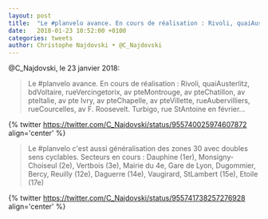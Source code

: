 ```yaml
---
layout: post
title:  "Le #planvelo avance. En cours de réalisation : Rivoli, quaiAusterlitz, bdVoltaire, rueVercingetorix, av pteMontrouge, av pteChatillon, av pteItalie, av pte Ivry, av pteChapelle, av pteVillette, rueAubervilliers, rueCourcelles, av F. Roosevelt. Turbigo, rue StAntoine en février..."
date:   2018-01-23 10:52:00 +0100
categories: tweets
author: Christophe Najdovski • @C_Najdovski
---
```


@C_Najdovski, le 23 janvier 2018:

> Le #planvelo avance. En cours de réalisation : Rivoli, quaiAusterlitz, bdVoltaire, rueVercingetorix, av pteMontrouge, av pteChatillon, av pteItalie, av pte Ivry, av pteChapelle, av pteVillette, rueAubervilliers, rueCourcelles, av F. Roosevelt. Turbigo, rue StAntoine en février...

{% twitter https://twitter.com/C_Najdovski/status/955740025974607872 align='center' %}

> Le #planvelo c'est aussi généralisation des zones 30 avec doubles sens cyclables. Secteurs en cours : Dauphine (1er), Monsigny-Choiseul (2e), Vertbois (3e), Mairie du 4e, Gare de Lyon, Dugommier, Bercy, Reuilly (12e), Daguerre (14e), Vaugirard, StLambert (15e), Etoile (17e)

{% twitter https://twitter.com/C_Najdovski/status/955741738257276928 align='center' %}
